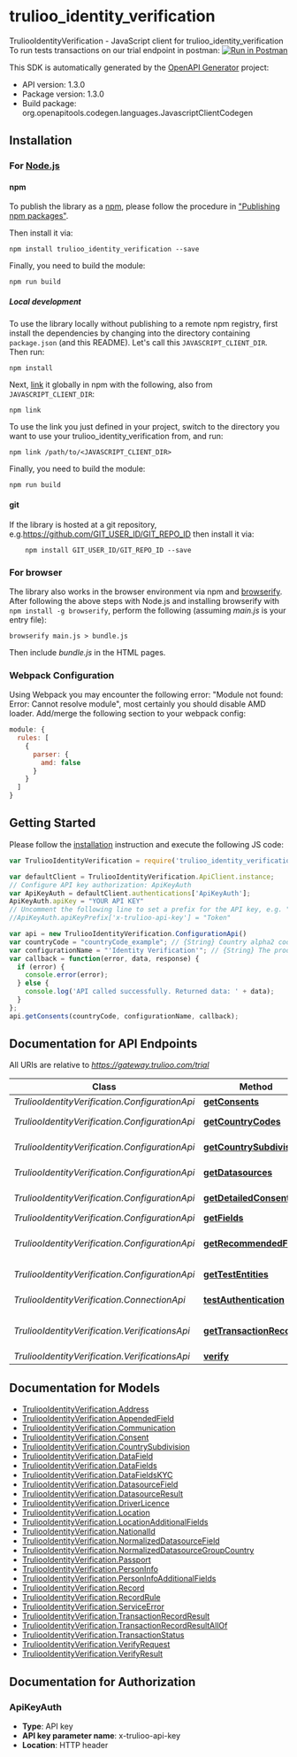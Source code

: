 # trulioo_identity_verification

TruliooIdentityVerification - JavaScript client for trulioo_identity_verification
To run tests transactions on our trial endpoint in postman:
[![Run in Postman](https://run.pstmn.io/button.svg)](https://www.getpostman.com/run-collection/a58f438d101278e2bc62)

This SDK is automatically generated by the [OpenAPI Generator](https://openapi-generator.tech) project:

- API version: 1.3.0
- Package version: 1.3.0
- Build package: org.openapitools.codegen.languages.JavascriptClientCodegen

## Installation

### For [Node.js](https://nodejs.org/)

#### npm

To publish the library as a [npm](https://www.npmjs.com/), please follow the procedure in ["Publishing npm packages"](https://docs.npmjs.com/getting-started/publishing-npm-packages).

Then install it via:

```shell
npm install trulioo_identity_verification --save
```

Finally, you need to build the module:

```shell
npm run build
```

##### Local development

To use the library locally without publishing to a remote npm registry, first install the dependencies by changing into the directory containing `package.json` (and this README). Let's call this `JAVASCRIPT_CLIENT_DIR`. Then run:

```shell
npm install
```

Next, [link](https://docs.npmjs.com/cli/link) it globally in npm with the following, also from `JAVASCRIPT_CLIENT_DIR`:

```shell
npm link
```

To use the link you just defined in your project, switch to the directory you want to use your trulioo_identity_verification from, and run:

```shell
npm link /path/to/<JAVASCRIPT_CLIENT_DIR>
```

Finally, you need to build the module:

```shell
npm run build
```

#### git

If the library is hosted at a git repository, e.g.https://github.com/GIT_USER_ID/GIT_REPO_ID
then install it via:

```shell
    npm install GIT_USER_ID/GIT_REPO_ID --save
```

### For browser

The library also works in the browser environment via npm and [browserify](http://browserify.org/). After following
the above steps with Node.js and installing browserify with `npm install -g browserify`,
perform the following (assuming *main.js* is your entry file):

```shell
browserify main.js > bundle.js
```

Then include *bundle.js* in the HTML pages.

### Webpack Configuration

Using Webpack you may encounter the following error: "Module not found: Error:
Cannot resolve module", most certainly you should disable AMD loader. Add/merge
the following section to your webpack config:

```javascript
module: {
  rules: [
    {
      parser: {
        amd: false
      }
    }
  ]
}
```

## Getting Started

Please follow the [installation](#installation) instruction and execute the following JS code:

```javascript
var TruliooIdentityVerification = require('trulioo_identity_verification');

var defaultClient = TruliooIdentityVerification.ApiClient.instance;
// Configure API key authorization: ApiKeyAuth
var ApiKeyAuth = defaultClient.authentications['ApiKeyAuth'];
ApiKeyAuth.apiKey = "YOUR API KEY"
// Uncomment the following line to set a prefix for the API key, e.g. "Token" (defaults to null)
//ApiKeyAuth.apiKeyPrefix['x-trulioo-api-key'] = "Token"

var api = new TruliooIdentityVerification.ConfigurationApi()
var countryCode = "countryCode_example"; // {String} Country alpha2 code
var configurationName = "'Identity Verification'"; // {String} The product configuration. Currently \"Identity Verification\" for all products.
var callback = function(error, data, response) {
  if (error) {
    console.error(error);
  } else {
    console.log('API called successfully. Returned data: ' + data);
  }
};
api.getConsents(countryCode, configurationName, callback);

```

## Documentation for API Endpoints

All URIs are relative to *https://gateway.trulioo.com/trial*

Class | Method | HTTP request | Description
------------ | ------------- | ------------- | -------------
*TruliooIdentityVerification.ConfigurationApi* | [**getConsents**](docs/ConfigurationApi.md#getConsents) | **GET** /configuration/v1/consents/{configurationName}/{countryCode} | Get Consents
*TruliooIdentityVerification.ConfigurationApi* | [**getCountryCodes**](docs/ConfigurationApi.md#getCountryCodes) | **GET** /configuration/v1/countrycodes/{configurationName} | Get Country Codes
*TruliooIdentityVerification.ConfigurationApi* | [**getCountrySubdivisions**](docs/ConfigurationApi.md#getCountrySubdivisions) | **GET** /configuration/v1/countrysubdivisions/{countryCode} | Get Country Subdivisions
*TruliooIdentityVerification.ConfigurationApi* | [**getDatasources**](docs/ConfigurationApi.md#getDatasources) | **GET** /configuration/v1/datasources/{configurationName}/{countryCode} | Get Datasources
*TruliooIdentityVerification.ConfigurationApi* | [**getDetailedConsents**](docs/ConfigurationApi.md#getDetailedConsents) | **GET** /configuration/v1/detailedConsents/{configurationName}/{countryCode} | Get Detailed Consents
*TruliooIdentityVerification.ConfigurationApi* | [**getFields**](docs/ConfigurationApi.md#getFields) | **GET** /configuration/v1/fields/{configurationName}/{countryCode} | Get Fields
*TruliooIdentityVerification.ConfigurationApi* | [**getRecommendedFields**](docs/ConfigurationApi.md#getRecommendedFields) | **GET** /configuration/v1/recommendedfields/{configurationName}/{countryCode} | Get Recommended Fields
*TruliooIdentityVerification.ConfigurationApi* | [**getTestEntities**](docs/ConfigurationApi.md#getTestEntities) | **GET** /configuration/v1/testentities/{configurationName}/{countryCode} | Get Test Entities
*TruliooIdentityVerification.ConnectionApi* | [**testAuthentication**](docs/ConnectionApi.md#testAuthentication) | **GET** /connection/v1/testauthentication | Test Authentication
*TruliooIdentityVerification.VerificationsApi* | [**getTransactionRecord**](docs/VerificationsApi.md#getTransactionRecord) | **GET** /verifications/v1/transactionrecord/{id} | Get Transaction Record
*TruliooIdentityVerification.VerificationsApi* | [**verify**](docs/VerificationsApi.md#verify) | **POST** /verifications/v1/verify | Verify


## Documentation for Models

 - [TruliooIdentityVerification.Address](docs/Address.md)
 - [TruliooIdentityVerification.AppendedField](docs/AppendedField.md)
 - [TruliooIdentityVerification.Communication](docs/Communication.md)
 - [TruliooIdentityVerification.Consent](docs/Consent.md)
 - [TruliooIdentityVerification.CountrySubdivision](docs/CountrySubdivision.md)
 - [TruliooIdentityVerification.DataField](docs/DataField.md)
 - [TruliooIdentityVerification.DataFields](docs/DataFields.md)
 - [TruliooIdentityVerification.DataFieldsKYC](docs/DataFieldsKYC.md)
 - [TruliooIdentityVerification.DatasourceField](docs/DatasourceField.md)
 - [TruliooIdentityVerification.DatasourceResult](docs/DatasourceResult.md)
 - [TruliooIdentityVerification.DriverLicence](docs/DriverLicence.md)
 - [TruliooIdentityVerification.Location](docs/Location.md)
 - [TruliooIdentityVerification.LocationAdditionalFields](docs/LocationAdditionalFields.md)
 - [TruliooIdentityVerification.NationalId](docs/NationalId.md)
 - [TruliooIdentityVerification.NormalizedDatasourceField](docs/NormalizedDatasourceField.md)
 - [TruliooIdentityVerification.NormalizedDatasourceGroupCountry](docs/NormalizedDatasourceGroupCountry.md)
 - [TruliooIdentityVerification.Passport](docs/Passport.md)
 - [TruliooIdentityVerification.PersonInfo](docs/PersonInfo.md)
 - [TruliooIdentityVerification.PersonInfoAdditionalFields](docs/PersonInfoAdditionalFields.md)
 - [TruliooIdentityVerification.Record](docs/Record.md)
 - [TruliooIdentityVerification.RecordRule](docs/RecordRule.md)
 - [TruliooIdentityVerification.ServiceError](docs/ServiceError.md)
 - [TruliooIdentityVerification.TransactionRecordResult](docs/TransactionRecordResult.md)
 - [TruliooIdentityVerification.TransactionRecordResultAllOf](docs/TransactionRecordResultAllOf.md)
 - [TruliooIdentityVerification.TransactionStatus](docs/TransactionStatus.md)
 - [TruliooIdentityVerification.VerifyRequest](docs/VerifyRequest.md)
 - [TruliooIdentityVerification.VerifyResult](docs/VerifyResult.md)


## Documentation for Authorization



### ApiKeyAuth


- **Type**: API key
- **API key parameter name**: x-trulioo-api-key
- **Location**: HTTP header

